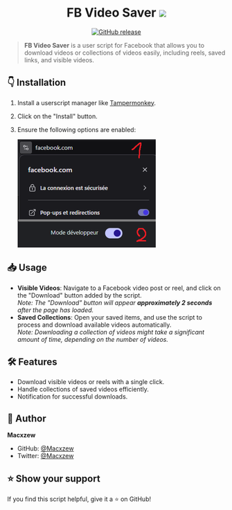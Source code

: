 <h1 align="center">FB Video Saver  <img src="https://cdn.shopify.com/s/files/1/0070/7032/files/oie_18182805gTxhWBl.gif" width="45px"></h1>

<p align="center">
<a href="https://github.com/Macxzew/FB-Video-Saver/releases">
<img alt="GitHub release" src="https://img.shields.io/github/release/Macxzew/FB-Video-Saver.svg">
</a>
</p>

> **FB Video Saver** is a user script for Facebook that allows you to download videos or collections of videos easily, including reels, saved links, and visible videos.

## 👇 Installation

1. Install a userscript manager like [Tampermonkey](https://greasyfork.org/fr/scripts/524263-fb-video-saver).
2. Click on the "Install" button.
3. Ensure the following options are enabled:

   <img src="https://github.com/Macxzew/FB-Video-Saver/blob/main/advice.png?raw=true">


## 📥 Usage

- **Visible Videos**: Navigate to a Facebook video post or reel, and click on the "Download" button added by the script.  
  _Note: The "Download" button will appear **approximately 2 seconds** after the page has loaded._
- **Saved Collections**: Open your saved items, and use the script to process and download available videos automatically.  
  _Note: Downloading a collection of videos might take a significant amount of time, depending on the number of videos._

## 🛠️ Features

- Download visible videos or reels with a single click.
- Handle collections of saved videos efficiently.
- Notification for successful downloads.

## 👤 Author

**Macxzew**

* GitHub: [@Macxzew](https://github.com/Macxzew)
* Twitter: [@Macxzew](https://twitter.com/Macxzew)

## ⭐ Show your support

If you find this script helpful, give it a ⭐ on GitHub!
